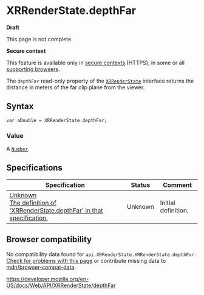 XRRenderState.depthFar
======================

**Draft**

This page is not complete.

**Secure context**

This feature is available only in [secure contexts](https://developer.mozilla.org/en-US/docs/Web/Security/Secure_Contexts) (HTTPS), in some or all [supporting browsers](#browser_compatibility).

The `depthFar` read-only property of the [`XRRenderState`](../xrrenderstate) interface returns the distance in meters of the far clip plane from the viewer.

Syntax
------

    var aDouble = XRRenderState.depthFar;

### Value

A [`Number`](https://developer.mozilla.org/en-US/docs/Web/JavaScript/Reference/Global_Objects/Number).

Specifications
--------------

<table><thead><tr class="header"><th>Specification</th><th>Status</th><th>Comment</th></tr></thead><tbody><tr class="odd"><td><a href="about:unknown#dom-xrrenderstate-depthfar">Unknown<br />
<span class="small">The definition of 'XRRenderState.depthFar' in that specification.</span></a></td><td><span class="spec-">Unknown</span></td><td>Initial definition.</td></tr></tbody></table>

Browser compatibility
---------------------

No compatibility data found for `api.XRRenderState.XRRenderState.depthFar`.  
[Check for problems with this page](#on-github) or contribute missing data to [mdn/browser-compat-data](https://github.com/mdn/browser-compat-data).

<a href="https://developer.mozilla.org/en-US/docs/Web/API/XRRenderState/depthFar" class="_attribution-link">https://developer.mozilla.org/en-US/docs/Web/API/XRRenderState/depthFar</a>
